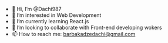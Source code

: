 - 👋 Hi, I’m @Dachi987
- 👀 I’m interested in Web Development
- 🌱 I’m currently learning React.js
- 💞️ I’m looking to collaborate with Front-end developing wokers
- 📫 How to reach me: barbakadzedachi@gmail.com

<!---
Dachi987/Dachi987 is a ✨ special ✨ repository because its `README.md` (this file) appears on your GitHub profile.
You can click the Preview link to take a look at your changes.
--->
